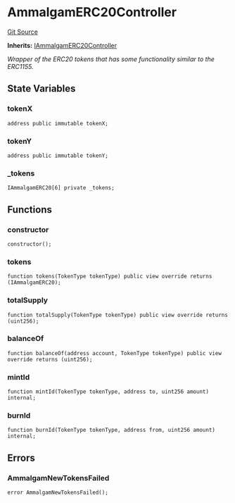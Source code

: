 # AmmalgamERC20Controller
[Git Source](https://github.com/Ammalgam-Protocol/core-v1/blob/6642ecf302d69320796403bcb5da0c96165f00bd/contracts/tokens/AmmalgamERC20Controller.sol)

**Inherits:**
[IAmmalgamERC20Controller](/contracts/interfaces/tokens/IAmmalgamERC20Controller.sol/interface.IAmmalgamERC20Controller.md)

*Wrapper of the ERC20 tokens that has some functionality similar to the ERC1155.*


## State Variables
### tokenX

```solidity
address public immutable tokenX;
```


### tokenY

```solidity
address public immutable tokenY;
```


### _tokens

```solidity
IAmmalgamERC20[6] private _tokens;
```


## Functions
### constructor


```solidity
constructor();
```

### tokens


```solidity
function tokens(TokenType tokenType) public view override returns (IAmmalgamERC20);
```

### totalSupply


```solidity
function totalSupply(TokenType tokenType) public view override returns (uint256);
```

### balanceOf


```solidity
function balanceOf(address account, TokenType tokenType) public view override returns (uint256);
```

### mintId


```solidity
function mintId(TokenType tokenType, address to, uint256 amount) internal;
```

### burnId


```solidity
function burnId(TokenType tokenType, address from, uint256 amount) internal;
```

## Errors
### AmmalgamNewTokensFailed

```solidity
error AmmalgamNewTokensFailed();
```


